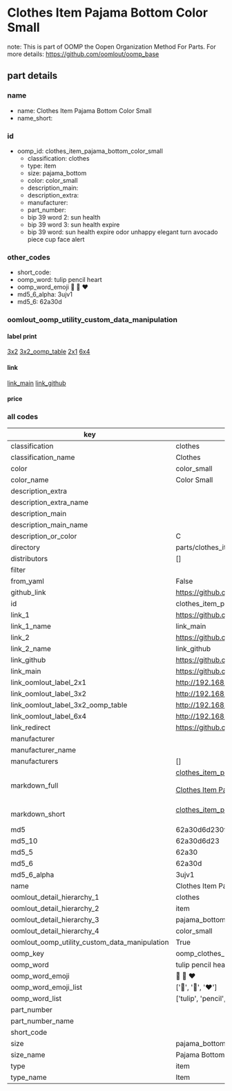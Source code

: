 # Clothes Item Pajama Bottom Color Small  

note: This is part of OOMP the Oopen Organization Method For Parts. For more details: https://github.com/oomlout/oomp_base

##  part details
  







### name
* name: Clothes Item Pajama Bottom Color Small
* name_short: 
### id
* oomp_id: clothes_item_pajama_bottom_color_small
  * classification: clothes
  * type: item
  * size: pajama_bottom
  * color: color_small
  * description_main: 
  * description_extra: 
  * manufacturer: 
  * part_number: 
  * bip 39 word 2: sun health
  * bip 39 word 3: sun health expire
  * bip 39 word: sun health expire odor unhappy elegant turn avocado piece cup face alert

### other_codes
* short_code: 
* oomp_word: tulip pencil heart
* oomp_word_emoji :tulip: :pencil: :heart:
* md5_6_alpha: 3ujv1
* md5_6: 62a30d






### oomlout_oomp_utility_custom_data_manipulation
#### label print
[3x2](http://192.168.1.245:1112/?label=oomp%203ujv1)
[3x2_oomp_table](http://192.168.1.108:1112/?label=oomp%203ujv1)
[2x1](http://192.168.1.242:1112/?label=oomp%203ujv1)
[6x4](http://192.168.1.55:1112/?label=oomp%203ujv1)    

#### link

[link_main](https://github.com/oomlout/oomlout_oomp_version_1_messy/tree/main/parts/clothes_item_pajama_bottom_color_small) [link_github](https://github.com/oomlout/oomlout_oomp_version_1_messy/tree/main/parts/clothes_item_pajama_bottom_color_small)                             

#### price







### all codes 
| key | value |  
| --- | --- |  
| classification | clothes |  
| classification_name | Clothes |  
| color | color_small |  
| color_name | Color Small |  
| description_extra |  |  
| description_extra_name |  |  
| description_main |  |  
| description_main_name |  |  
| description_or_color | C  |  
| directory | parts/clothes_item_pajama_bottom_color_small |  
| distributors | [] |  
| filter |  |  
| from_yaml | False |  
| github_link | https://github.com/oomlout/oomlout_oomp_part_src/tree/main/parts/clothes_item_pajama_bottom_color_small |  
| id | clothes_item_pajama_bottom_color_small |  
| link_1 | https://github.com/oomlout/oomlout_oomp_version_1_messy/tree/main/parts/clothes_item_pajama_bottom_color_small |  
| link_1_name | link_main |  
| link_2 | https://github.com/oomlout/oomlout_oomp_version_1_messy/tree/main/parts/clothes_item_pajama_bottom_color_small |  
| link_2_name | link_github |  
| link_github | https://github.com/oomlout/oomlout_oomp_version_1_messy/tree/main/parts/clothes_item_pajama_bottom_color_small |  
| link_main | https://github.com/oomlout/oomlout_oomp_version_1_messy/tree/main/parts/clothes_item_pajama_bottom_color_small |  
| link_oomlout_label_2x1 | http://192.168.1.242:1112/?label=oomp%203ujv1 |  
| link_oomlout_label_3x2 | http://192.168.1.245:1112/?label=oomp%203ujv1 |  
| link_oomlout_label_3x2_oomp_table | http://192.168.1.108:1112/?label=oomp%203ujv1 |  
| link_oomlout_label_6x4 | http://192.168.1.55:1112/?label=oomp%203ujv1 |  
| link_redirect | https://github.com/oomlout/oomlout_oomp_version_1_messy/tree/main/parts/clothes_item_pajama_bottom_color_small |  
| manufacturer |  |  
| manufacturer_name |  |  
| manufacturers | [] |  
| markdown_full | [clothes_item_pajama_bottom_color_small](none)<br>[](none)<br>[Clothes Item Pajama Bottom Color Small](none)<br><br> |  
| markdown_short | [clothes_item_pajama_bottom_color_small](none)<br><br> |  
| md5 | 62a30d6d230ffd591e76a992a0da8eca |  
| md5_10 | 62a30d6d23 |  
| md5_5 | 62a30 |  
| md5_6 | 62a30d |  
| md5_6_alpha | 3ujv1 |  
| name | Clothes Item Pajama Bottom Color Small |  
| oomlout_detail_hierarchy_1 | clothes |  
| oomlout_detail_hierarchy_2 | item |  
| oomlout_detail_hierarchy_3 | pajama_bottom |  
| oomlout_detail_hierarchy_4 | color_small |  
| oomlout_oomp_utility_custom_data_manipulation | True |  
| oomp_key | oomp_clothes_item_pajama_bottom_color_small |  
| oomp_word | tulip pencil heart |  
| oomp_word_emoji | :tulip: :pencil: :heart: |  
| oomp_word_emoji_list | [':tulip:', ':pencil:', ':heart:'] |  
| oomp_word_list | ['tulip', 'pencil', 'heart'] |  
| part_number |  |  
| part_number_name |  |  
| short_code |  |  
| size | pajama_bottom |  
| size_name | Pajama Bottom |  
| type | item |  
| type_name | Item |  
